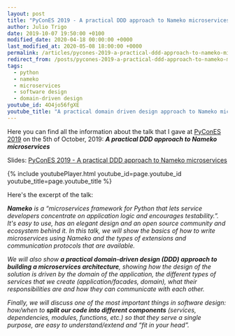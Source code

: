 ```yaml
---
layout: post
title: "PyConES 2019 - A practical DDD approach to Nameko microservices"
author: Julio Trigo
date: 2019-10-07 19:50:00 +0100
modified_date: 2020-04-18 00:00:00 +0000
last_modified_at: 2020-05-08 18:00:00 +0000
permalink: /articles/pycones-2019-a-practical-ddd-approach-to-nameko-microservices/
redirect_from: /posts/pycones-2019-a-practical-ddd-approach-to-nameko-microservices/
tags:
  - python
  - nameko
  - microservices
  - software design
  - domain-driven design
youtube_id: 4O4jo56fgXE
youtube_title: "A practical domain driven design approach to Nameko microservices - Julio Trigo"
---
```


Here you can find all the information about the talk that I gave at [PyConES 2019](https://2019.es.pycon.org) on the 5th of October, 2019: ***A practical DDD approach to Nameko microservices***

Slides: [PyConES 2019 - A practical DDD approach to Nameko microservices](https://slides.com/juliotrigo/pycones2019-a-practical-ddd-approach-to-nameko-microservices)

<!--more-->

{% include youtubePlayer.html youtube_id=page.youtube_id youtube_title=page.youtube_title %}

Here's the excerpt of the talk:

***Nameko** is a “microservices framework for Python that lets service developers concentrate on application logic and encourages testability.”. It's easy to use, has an elegant design and an open source community and ecosystem behind it. In this talk, we will show the basics of how to write microservices using Nameko and the types of extensions and communication protocols that are available.*

*We will also show **a practical domain-driven design (DDD) approach to building a microservices architecture**, showing how the design of the solution is driven by the domain of the application, the different types of services that we create (application/facades, domain), what their responsibilities are and how they can communicate with each other.*

*Finally, we will discuss one of the most important things in software design: how/when to **split our code into different components** (services, dependencies, modules, functions, etc.) so that they serve a single purpose, are easy to understand/extend and “fit in your head”.*
